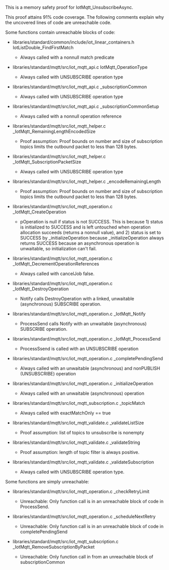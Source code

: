 This is a memory safety proof for IotMqtt_UnsubscribeAsync.

This proof attains 91% code coverage.  The following comments explain
why the uncovered lines of code are unreachable code.

Some functions contain unreachable blocks of code:

* libraries/standard/common/include/iot_linear_containers.h
  IotListDouble_FindFirstMatch

  * Always called with a nonnull match predicate

* libraries/standard/mqtt/src/iot_mqtt_api.c IotMqtt_OperationType

  * Always called with UNSUBSCRIBE operation type

* libraries/standard/mqtt/src/iot_mqtt_api.c \_subscriptionCommon

  * Always called with UNSUBSCRIBE operation type

* libraries/standard/mqtt/src/iot_mqtt_api.c \_subscriptionCommonSetup

  * Always called with a nonnull operation reference

* libraries/standard/mqtt/src/iot_mqtt_helper.c
  \_IotMqtt_RemainingLengthEncodedSize

  * Proof assumption: Proof bounds on number and size of subscription topics limits the
	outbound packet to less than 128 bytes.

* libraries/standard/mqtt/src/iot_mqtt_helper.c
  \_IotMqtt_SubscriptionPacketSize

  * Always called with UNSUBSCRIBE operation type

* libraries/standard/mqtt/src/iot_mqtt_helper.c \_encodeRemainingLength

  * Proof assumption: Proof bounds on number and size of subscription topics limits the
	outbound packet to less than 128 bytes.

* libraries/standard/mqtt/src/iot_mqtt_operation.c
  \_IotMqtt_CreateOperation

  * pOperation is null if status is not SUCCESS.  This is because 1)
	status is initialized to SUCCESS and is left untouched when operation
	allocation succeeds (returns a nonnull value), and 2) status is set
	to SUCCESS by \_initializeOperation because \_initializeOperation
	always returns SUCCESS because an asynchronous operation is
	unwaitable, so initialization can't fail.

* libraries/standard/mqtt/src/iot_mqtt_operation.c
  \_IotMqtt_DecrementOperationReferences

  * Always called with cancelJob false.

* libraries/standard/mqtt/src/iot_mqtt_operation.c
  \_IotMqtt_DestroyOperation

  * Notify calls DestroyOperation with a linked, unwaitable
	(asynchronous) SUBSCRIBE operation.

* libraries/standard/mqtt/src/iot_mqtt_operation.c \_IotMqtt_Notify

  * ProcessSend calls Notify with an unwaitable (asynchronous) SUBSCRIBE
	operation.

* libraries/standard/mqtt/src/iot_mqtt_operation.c \_IotMqtt_ProcessSend

  * ProcessSsend is called with an UNSUBSCRIBE operation

* libraries/standard/mqtt/src/iot_mqtt_operation.c \_completePendingSend

  * Always called with an unwaitable (asynchronous) and nonPUBLISH
	(UNSUBSCRIBE) operation

* libraries/standard/mqtt/src/iot_mqtt_operation.c \_initializeOperation

  * Always called with an unwaitable (asynchronous) operation

* libraries/standard/mqtt/src/iot_mqtt_subscription.c \_topicMatch

  * Always called with exactMatchOnly == true

* libraries/standard/mqtt/src/iot_mqtt_validate.c \_validateListSize

  * Proof assumption: list of topics to unsubscribe is nonempty

* libraries/standard/mqtt/src/iot_mqtt_validate.c \_validateString

  * Proof assumption: length of topic filter is always positive.

* libraries/standard/mqtt/src/iot_mqtt_validate.c \_validateSubscription

  * Always called with UNSUBSCRIBE operation type.

Some functions are simply unreachable:

* libraries/standard/mqtt/src/iot_mqtt_operation.c \_checkRetryLimit

  * Unreachable: Only function call is in an unreachable block of code
	in ProcessSend.

* libraries/standard/mqtt/src/iot_mqtt_operation.c \_scheduleNextRetry

  * Unreachable: Only function call is in an unreachable block of code
	in completePendingSend

* libraries/standard/mqtt/src/iot_mqtt_subscription.c
  \_IotMqtt_RemoveSubscriptionByPacket

  * Unreachable: Only function call in from an unreachable block of
	subscriptionCommon

